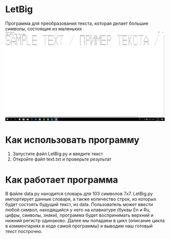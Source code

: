 # LetBig
Программа для преобразования текста, которая делает большие символы, состоящие из маленьких
![Иллюстрация к проекту](https://github.com/eOne1999/LetBig/blob/master/Sample%20Text.png)

# Как использовать программу
1. Запустите файл LetBig.py и введите текст
2. Откройте файл text.txt и проверьте результат

# Как работает программа
В файле data.py находится словарь для 103 символов 7х7.
LetBig.py импортирует данные словаря, а также количество строк, из которых будет состоять будущий текст, из data.
Пользователь может ввести любой символ, находящийся у него на клавиатуре (буквы En и Ru, цифры, сииволы, знаки), программа будет воспринимать верхний и нижний регистр одинаково.
Далее мы попадаем в цикл (описание цикла в комментариях в коде самой программы) и выводим наш готовый текст построчно.

